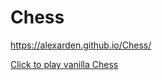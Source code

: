 # Chess
https://alexarden.github.io/Chess/


[Click to play vanilla Chess](https://alexarden.github.io/Chess/)
